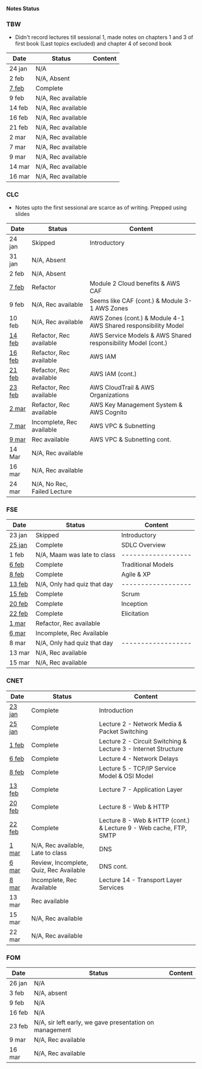 #### Notes Status

### TBW
- Didn't record lectures till sessional 1, made notes on chapters 1 and 3 of first book (Last topics excluded) and chapter 4 of second book

| Date                                                                                           | Status             | Content |
| ---------------------------------------------------------------------------------------------- | ------------------ | ------- |
| 24 jan                                                                                         | N/A                |         |
| 2 feb                                                                                          | N/A, Absent        |         |
| [7 feb](https://github.com/4W4I5/Semester-4-Notes/blob/main/TBW/TBW%207%20Feb%2C%20%202023.md) | Complete           |         |
| 9 feb                                                                                          | N/A, Rec available |         |
| 14 feb                                                                                         | N/A, Rec available |         |
| 16 feb                                                                                         | N/A, Rec available |         |
| 21 feb                                                                                         | N/A, Rec available |         |
| 2 mar                                                                                          | N/A, Rec available |         |
| 7 mar                                                                                          | N/A, Rec available |         |
| 9 mar                                                                                          | N/A, Rec available |         |
| 14 mar                                                                                         | N/A, Rec available |         |
| 16 mar                                                                                         | N/A, Rec available |         |

### CLC
- Notes upto the first sessional are scarce as of writing. Prepped using slides

| Date                                                                                          | Status                      | Content                                                        |
| --------------------------------------------------------------------------------------------- | --------------------------- | -------------------------------------------------------------- |
| 24 jan                                                                                        | Skipped                     | Introductory                                                   |
| 31 jan                                                                                        | N/A, Absent                 |                                                                |
| 2 feb                                                                                         | N/A, Absent                 |                                                                |
| [7 feb](https://github.com/4W4I5/Semester-4-Notes/blob/main/CLC/CLC%207%20Feb%2C%202023.md)   | Refactor                    | Module 2 Cloud benefits & AWS CAF                              |
| 9 feb                                                                                         | N/A, Rec available          | Seems like CAF (cont.) & Module 3-1 AWS Zones                  |
| 10 feb                                                                                        | N/A, Rec available          | AWS Zones (cont.) & Module 4-1 AWS Shared responsibility Model |
| [14 feb](https://github.com/4W4I5/Semester-4-Notes/blob/main/CLC/CLC%2014%20Feb%2C%202023.md) | Refactor, Rec available     | AWS Service Models & AWS Shared responsibility Model (cont.)   |
| [16 feb](https://github.com/4W4I5/Semester-4-Notes/blob/main/CLC/CLC%2016%20Feb%2C%202023.md) | Refactor, Rec available     | AWS IAM                                                        |
| [21 feb](https://github.com/4W4I5/Semester-4-Notes/blob/main/CLC/CLC%2021%20Feb%2C%202023.md) | Refactor, Rec available     | AWS IAM (cont.)                                                |
| [23 feb](https://github.com/4W4I5/Semester-4-Notes/blob/main/CLC/CLC%2023%20Feb%2C%202023.md) | Refactor, Rec available     | AWS CloudTrail & AWS Organizations                             |
| [2 mar](https://github.com/4W4I5/Semester-4-Notes/blob/main/CLC/CLC%202%20Mar%2C%202023.md)   | Refactor, Rec available     | AWS Key Management System & AWS Cognito                        |
| [7 mar](https://github.com/4W4I5/Semester-4-Notes/blob/main/CLC/CLC%207%20Mar%2C%202023.md)   | Incomplete, Rec available   | AWS VPC & Subnetting                                           |
| [9 mar](https://github.com/4W4I5/Semester-4-Notes/blob/main/CLC/CLC%209%20Mar%2C%202023.md)   | Rec available               | AWS VPC & Subnetting cont.                                     |
| 14 Mar                                                                                        | N/A, Rec available          |                                                                |
| 16 mar                                                                                        | N/A, Rec available          |                                                                |
| 24 mar                                                                                        | N/A, No Rec, Failed Lecture |                                                                |


### FSE
| Date                                                                                                                           | Status                      | Content            |
| ------------------------------------------------------------------------------------------------------------------------------ | --------------------------- | ------------------ |
| 23 jan                                                                                                                         | Skipped                     | Introductory       |
| [25 jan](https://github.com/4W4I5/Semester-4-Notes/blob/main/FSE/FSE%2025%20Jan%2C%202023%20(SDLC).md)                         | Complete                    | SDLC Overview      |
| 1 feb                                                                                                                          | N/A, Maam was late to class | ------------------ |
| [6 feb](https://github.com/4W4I5/Semester-4-Notes/blob/main/FSE/FSE%206%20Feb%2C%202023%20(Traditional%20Models).md)           | Complete                    | Traditional Models |
| [8 feb](https://github.com/4W4I5/Semester-4-Notes/blob/main/FSE/FSE%208%20Feb%2C%202023%20(Agile%20%26%20XP%20Programming).md) | Complete                    | Agile & XP         |
| [13 feb](https://github.com/4W4I5/Semester-4-Notes/blob/main/FSE/FSE%2013%20Feb%2C%202023%20(Scrum).md)                        | N/A, Only had quiz that day | ------------------ |
| [15 feb](https://github.com/4W4I5/Semester-4-Notes/blob/main/FSE/FSE%2015%20Feb%2C%202023%20(Scrum).md)                        | Complete                    | Scrum              |
| [20 feb](https://github.com/4W4I5/Semester-4-Notes/blob/main/FSE/FSE%2020%20Feb%2C%202023%20(Scrum).md)                        | Complete                    | Inception          |
| [22 feb](https://github.com/4W4I5/Semester-4-Notes/blob/main/FSE/FSE%2022%20Feb%2C%202023%20(Scrum).md)                        | Complete                    | Elicitation        |
| [1 mar](https://github.com/4W4I5/Semester-4-Notes/blob/main/FSE/FSE%201%20Mar%2C%202023.md)                                    | Refactor, Rec available     |                    |
| [6 mar](https://github.com/4W4I5/Semester-4-Notes/blob/main/FSE/FSE%206%20Mar%2C%202023.md)                                    | Incomplete, Rec Available   |                    |
| 8 mar                                                                                                                          | N/A, Only had quiz that day | ------------------ |
| 13 mar                                                                                                                         | N/A, Rec available          |                    |
| 15 mar                                                                                                                         | N/A, Rec available                            |                    |

### CNET
| Date                                                                                            | Status                                  | Content                                                           |
| ----------------------------------------------------------------------------------------------- | --------------------------------------- | ----------------------------------------------------------------- |
| [23 jan](https://github.com/4W4I5/Semester-4-Notes/blob/main/CNET/CNET%2023%20Jan%2C%202023.md) | Complete                                | Introduction                                                      |
| [25 jan](https://github.com/4W4I5/Semester-4-Notes/blob/main/CNET/CNET%2025%20Jan%2C%202023.md) | Complete                                | Lecture 2 - Network Media & Packet Switching                      |
| [1 feb](https://github.com/4W4I5/Semester-4-Notes/blob/main/CNET/CNET%201%20Feb%2C%202023.md)   | Complete                                | Lecture 2 - Circuit Switching & Lecture 3 - Internet Structure    |
| [6 feb](https://github.com/4W4I5/Semester-4-Notes/blob/main/CNET/CNET%206%20Feb%2C%202023.md)   | Complete                                | Lecture 4 - Network Delays                                        |
| [8 feb](https://github.com/4W4I5/Semester-4-Notes/blob/main/CNET/CNET%208%20Feb%2C%202023.md)   | Complete                                | Lecture 5 - TCP/IP Service Model & OSI Model                      |
| [13 feb](https://github.com/4W4I5/Semester-4-Notes/blob/main/CNET/CNET%2013%20Feb%2C%202023.md) | Complete                                | Lecture 7 - Application Layer                                     |
| [20 feb](https://github.com/4W4I5/Semester-4-Notes/blob/main/CNET/CNET%2020%20Feb%2C%202023.md) | Complete                                | Lecture 8 - Web & HTTP                                            |
| [22 feb](https://github.com/4W4I5/Semester-4-Notes/blob/main/CNET/CNET%2022%20Feb%2C%202023.md) | Complete                                | Lecture 8 - Web & HTTP (cont.) & Lecture 9 - Web cache, FTP, SMTP |
| [1 mar](https://github.com/4W4I5/Semester-4-Notes/blob/main/CNET/CNET%201%20Mar%2C%202023.md)   | N/A, Rec available, Late to class       | DNS                                                               |
| [6 mar](https://github.com/4W4I5/Semester-4-Notes/blob/main/CNET/CNET%206%20Mar%2C%202023.md)   | Review, Incomplete, Quiz, Rec Available | DNS cont.                                                         |
| [8 mar](https://github.com/4W4I5/Semester-4-Notes/blob/main/CNET/CNET%208%20Mar%2C%202023.md)   | Incomplete, Rec Available               | Lecture 14 - Transport Layer Services                             |
| 13 mar                                                                                          | Rec available                           |                                                                   |
| 15 mar                                                                                          | N/A, Rec available                      |                                                                   |
| 22 mar                                                                                          | N/A, Rec available                                        |                                                                   |

### FOM
| Date   | Status                                                  | Content |
| ------ | ------------------------------------------------------- | ------- |
| 26 jan | N/A                                                     |         |
| 3 feb  | N/A, absent                                             |         |
| 9 feb  | N/A                                                     |         |
| 16 feb | N/A                                                     |         |
| 23 feb | N/A, sir left early, we gave presentation on management |         |
| 9 mar  | N/A, Rec available                                      |         |
| 16 mar | N/A, Rec available                                                        |         |
